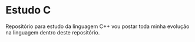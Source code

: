 # Estudo C
 Repositório para estudo da linguagem C++ vou postar toda minha evolução na linguagem dentro deste repositório.
